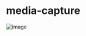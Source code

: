# media-capture
![image](https://github.com/user-attachments/assets/fcb1c856-20ac-4889-a6e2-cce32c04c3c1)
